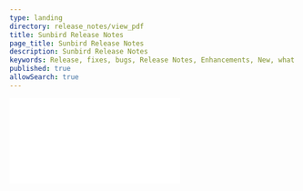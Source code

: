 ```yaml
---
type: landing
directory: release_notes/view_pdf
title: Sunbird Release Notes
page_title: Sunbird Release Notes
description: Sunbird Release Notes 
keywords: Release, fixes, bugs, Release Notes, Enhancements, New, what's new, version
published: true
allowSearch: true
---
```

<iframe frameborder="0" allowfullscreen="" src="pages/release_notes/source_releasenotefiles/release_note_v1-9-0_aug2018.pdf"></iframe>
